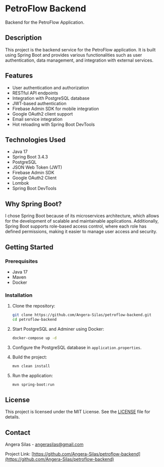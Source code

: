 # PetroFlow Backend

Backend for the PetroFlow Application.

## Description

This project is the backend service for the PetroFlow application. It is built using Spring Boot and provides various functionalities such as user authentication, data management, and integration with external services.

## Features

- User authentication and authorization
- RESTful API endpoints
- Integration with PostgreSQL database
- JWT-based authentication
- Firebase Admin SDK for mobile integration
- Google OAuth2 client support
- Email service integration
- Hot reloading with Spring Boot DevTools

## Technologies Used

- Java 17
- Spring Boot 3.4.3
- PostgreSQL
- JSON Web Token (JWT)
- Firebase Admin SDK
- Google OAuth2 Client
- Lombok
- Spring Boot DevTools

## Why Spring Boot?

I chose Spring Boot because of its microservices architecture, which allows for the development of scalable and maintainable applications. Additionally, Spring Boot supports role-based access control, where each role has defined permissions, making it easier to manage user access and security.

## Getting Started

### Prerequisites

- Java 17
- Maven
- Docker

### Installation

1. Clone the repository:
    ```bash
    git clone https://github.com/Angera-Silas/petroflow-backend.git
    cd petroflow-backend
    ```

2. Start PostgreSQL and Adminer using Docker:
    ```bash
    docker-compose up -d
    ```

3. Configure the PostgreSQL database in `application.properties`.

4. Build the project:
    ```bash
    mvn clean install
    ```

5. Run the application:
    ```bash
    mvn spring-boot:run
    ```

## License

This project is licensed under the MIT License. See the [LICENSE](https://github.com/Angera-Silas/petroflow-backend/blob/main/LICENSE.md) file for details.

## Contact

Angera Silas - [angerasilas@gmail.com](mailto:angerasilas@gmail.com)

Project Link: [https://github.com/Angera-Silas/petroflow-backend](https://github.com/Angera-Silas/petroflow-backend)